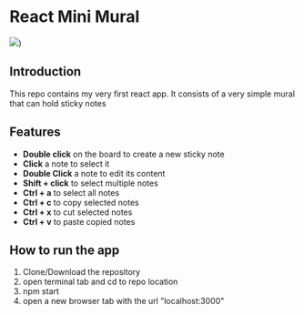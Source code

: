 # React Mini Mural

![](https://render.bitstrips.com/v2/cpanel/4c26f880-4fba-40d2-af7e-6556ba1f6ff1-5882e07a-77f2-42ca-82b4-c6df167a1cb1-v1.png?transparent=1&palette=1))

## Introduction
This repo contains my very first react app. It consists of a very simple mural that can hold sticky notes

## Features

- **Double click** on the board to create a new sticky note
- **Click** a note to select it
- **Double Click** a note to edit its content
- **Shift + click** to select multiple notes
- **Ctrl + a** to select all notes
- **Ctrl + c** to copy selected notes
- **Ctrl + x** to cut selected notes
- **Ctrl + v** to paste copied notes

## How to run the app
1) Clone/Download the repository
2) open terminal tab and cd to repo location
3) npm start
4) open a new browser tab with the url "localhost:3000"
